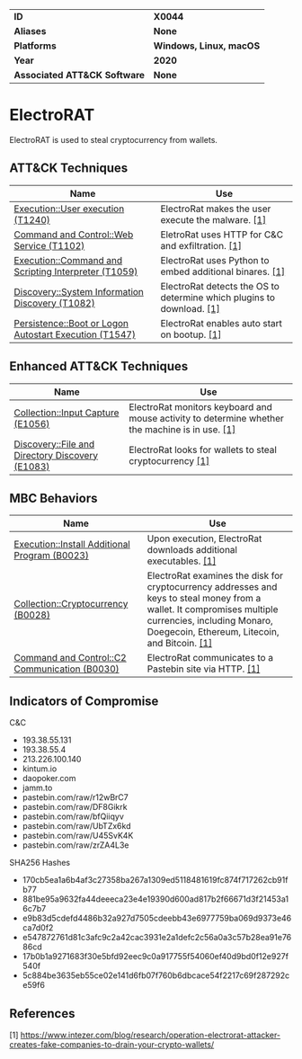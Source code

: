 <table>
<tr>
<td><b>ID</b></td>
<td><b>X0044</b></td>
</tr>
<tr>
<td><b>Aliases</b></td>
<td><b>None</b></td>
</tr>
<tr>
<td><b>Platforms</b></td>
<td><b>Windows, Linux, macOS</b></td>
</tr>
<tr>
<td><b>Year</b></td>
<td><b>2020</b></td>
</tr>
<tr>
<td><b>Associated ATT&CK Software</b></td>
<td><b>None</b></td>
</tr>
</table>

# ElectroRAT

ElectroRAT is used to steal cryptocurrency from wallets.

## ATT&CK Techniques

|Name|Use|
|---|---|
|[Execution::User execution (T1240)](https://attack.mitre.org/techniques/T1204/) | ElectroRat makes the user execute the malware. [[1]](#1)|
|[Command and Control::Web Service (T1102)](https://attack.mitre.org/techniques/T1102) | EletroRat uses HTTP for C&C and exfiltration. [[1]](#1)|
|[Execution::Command and Scripting Interpreter (T1059)](https://attack.mitre.org/techniques/T1059) | ElectroRat uses Python to embed additional binares. [[1]](#1)|
|[Discovery::System Information Discovery (T1082)](https://attack.mitre.org/techniques/T1082) | ElectroRat detects the OS to determine which plugins to download. [[1]](#1)|
|[Persistence::Boot or Logon Autostart Execution (T1547)](https://attack.mitre.org/techniques/T1547/) | ElectroRat enables auto start on bootup.  [[1]](#1)|

## Enhanced ATT&CK Techniques

|Name|Use|
|---|---|
|[Collection::Input Capture (E1056)](../collection/input-capture.md) | ElectroRat monitors keyboard and mouse activity to determine whether the machine is in use. [[1]](#1)|
|[Discovery::File and Directory Discovery (E1083)](../discovery/file-and-directory-discovery.md) | ElectroRat looks for wallets to steal cryptocurrency  [[1]](#1)|

## MBC Behaviors

|Name|Use|
|---|---|
|[Execution::Install Additional Program (B0023)](../execution/install-additional-program.md) | Upon execution, ElectroRat downloads additional executables. [[1]](#1)|
|[Collection::Cryptocurrency (B0028)](../impact/clipboard-modification.md) | ElectroRat examines the disk for cryptocurrency addresses and keys to steal money from a wallet. It compromises multiple currencies, including Monaro, Doegecoin, Ethereum, Litecoin, and Bitcoin. [[1]](#1)| 
|[Command and Control::C2 Communication (B0030)](../command-and-control/c2-communication.md) | ElectroRat communicates to a Pastebin site via HTTP. [[1]](#1)|

## Indicators of Compromise

C&C
- 193.38.55.131
- 193.38.55.4
- 213.226.100.140
- kintum.io
- daopoker.com
- jamm.to
- pastebin.com/raw/r12wBrC7
- pastebin.com/raw/DF8Gikrk
- pastebin.com/raw/bfQiiqyv
- pastebin.com/raw/UbTZx6kd
- pastebin.com/raw/U45SvK4K
- pastebin.com/raw/zrZA4L3e

SHA256 Hashes
- 170cb5ea1a6b4af3c27358ba267a1309ed5118481619fc874f717262cb91fb77
- 881be95a9632fa44deeeca23e4e19390d600ad817b2f66671d3f21453a16c7b7
- e9b83d5cdefd4486b32a927d7505cdeebb43e6977759ba069d9373e46ca7d0f2
- e547872761d81c3afc9c2a42cac3931e2a1defc2c56a0a3c57b28ea91e7686cd
- 17b0b1a9271683f30e5bfd92eec9c0a917755f54060ef40d9bd0f12e927f540f
- 5c884be3635eb55ce02e141d6fb07f760b6dbcace54f2217c69f287292ce59f6

## References

<a name="1">[1]</a> https://www.intezer.com/blog/research/operation-electrorat-attacker-creates-fake-companies-to-drain-your-crypto-wallets/
